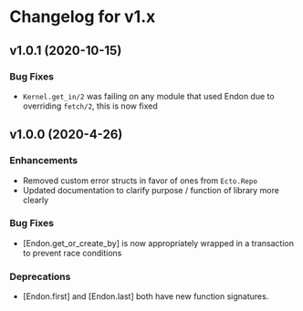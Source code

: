 # Changelog for v1.x

## v1.0.1 (2020-10-15)

### Bug Fixes

 * `Kernel.get_in/2` was failing on any module that used Endon due to overriding `fetch/2`, this is now fixed

## v1.0.0 (2020-4-26)

### Enhancements

  * Removed custom error structs in favor of ones from `Ecto.Repo`
  * Updated documentation to clarify purpose / function of library more clearly

### Bug Fixes

  * [Endon.get_or_create_by] is now appropriately wrapped in a transaction to prevent race conditions

### Deprecations

  * [Endon.first] and [Endon.last] both have new function signatures.
